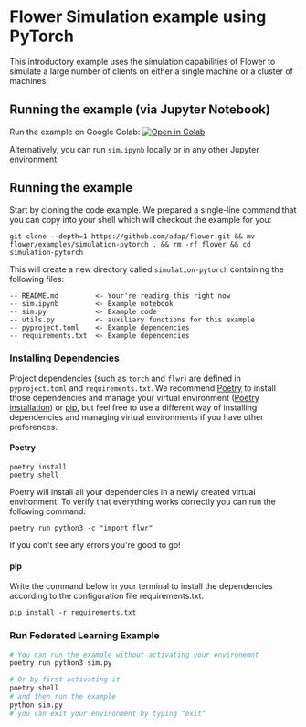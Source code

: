 # Flower Simulation example using PyTorch

This introductory example uses the simulation capabilities of Flower to simulate a large number of clients on either a single machine or a cluster of machines.

## Running the example (via Jupyter Notebook)

Run the example on Google Colab: [![Open in Colab](https://colab.research.google.com/assets/colab-badge.svg)](https://colab.research.google.com/github/adap/flower/blob/main/examples/simulation-pytorch/sim.ipynb)

Alternatively, you can run `sim.ipynb` locally or in any other Jupyter environment.

## Running the example

Start by cloning the code example. We prepared a single-line command that you can copy into your shell which will checkout the example for you:

```shell
git clone --depth=1 https://github.com/adap/flower.git && mv flower/examples/simulation-pytorch . && rm -rf flower && cd simulation-pytorch
```

This will create a new directory called `simulation-pytorch` containing the following files:

```
-- README.md         <- Your're reading this right now
-- sim.ipynb         <- Example notebook
-- sim.py            <- Example code
-- utils.py          <- auxiliary functions for this example
-- pyproject.toml    <- Example dependencies
-- requirements.txt  <- Example dependencies
```

### Installing Dependencies

Project dependencies (such as `torch` and `flwr`) are defined in `pyproject.toml` and `requirements.txt`. We recommend [Poetry](https://python-poetry.org/docs/) to install those dependencies and manage your virtual environment ([Poetry installation](https://python-poetry.org/docs/#installation)) or [pip](https://pip.pypa.io/en/latest/development/), but feel free to use a different way of installing dependencies and managing virtual environments if you have other preferences.

#### Poetry

```shell
poetry install
poetry shell
```

Poetry will install all your dependencies in a newly created virtual environment. To verify that everything works correctly you can run the following command:

```shell
poetry run python3 -c "import flwr"
```

If you don't see any errors you're good to go!

#### pip

Write the command below in your terminal to install the dependencies according to the configuration file requirements.txt.

```shell
pip install -r requirements.txt
```

### Run Federated Learning Example

```bash
# You can run the example without activating your environemnt
poetry run python3 sim.py

# Or by first activating it
poetry shell
# and then run the example
python sim.py
# you can exit your environment by typing "exit"
```
